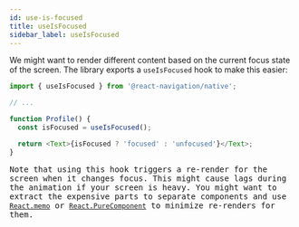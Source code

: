 ```yaml
---
id: use-is-focused
title: useIsFocused
sidebar_label: useIsFocused
---
```


We might want to render different content based on the current focus state of the screen. The library exports a `useIsFocused` hook to make this easier:

<samp id="use-is-focused">

```js
import { useIsFocused } from '@react-navigation/native';

// ...

function Profile() {
  const isFocused = useIsFocused();

  return <Text>{isFocused ? 'focused' : 'unfocused'}</Text>;
}
```

Note that using this hook triggers a re-render for the screen when it changes focus. This might cause lags during the animation if your screen is heavy. You might want to extract the expensive parts to separate components and use [`React.memo`](https://reactjs.org/docs/react-api.html#reactmemo) or [`React.PureComponent`](https://reactjs.org/docs/react-api.html#reactpurecomponent) to minimize re-renders for them.
